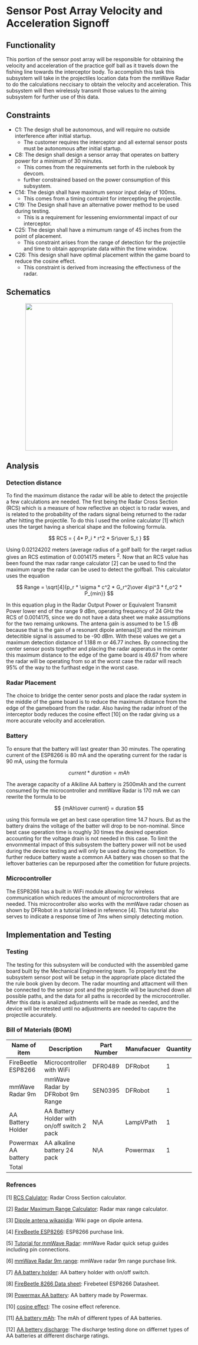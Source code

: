 # Sensor Post Array Velocity and Acceleration Signoff
## Functionality 
 This portion of the sensor post array will be responsible for obtaining the velocity and acceleration of the practice golf ball as it travels down the fishing line towards the interceptor body. 
 To accomplish this task this subsystem will take in the projectiles location data from the mmWave Radar to do the calculations neccisary to obtain the velocity and acceleration. 
 This subsystem will then wirelessly transmit those values to the aiming subsystem for further use of this data.

## Constraints
* C1: The design shall be autonomous, and will require no outside interference after initial startup.
    * The customer requires the interceptor and all external sensor posts must be autonomous after initial startup.
* C8: The design shall design a sensor array that operates on battery power for a minimum of 30 minutes.
    * This comes from the requirements set forth in the rulebook by devcom.
    * further constrained based on the power consumption of this subsystem.
* C14: The design shall have maximum sensor input delay of 100ms.
    * This comes from a timing contraint for intercepting the projectile.
* C19: The Design shall have an alternative power method to be used during testing.
    * This is a requirement for lessening enviornmental impact of our interceptor.
* C25: The design shall have a mimumum range of 45 inches from the point of placement.
    * This constraint arises from the range of detection for the projectile and time to obtain appropriate data within the time window.
* C26: This design shall have optimal placement within the game board to reduce the cosine effect.
    * This constraint is derived from increasing the effectivness of the radar.


## Schematics
<p align = "center">
<img src = https://github.com/JTJones73/Capstone2024-Team2/blob/awmorrow42-signoff-SensorPost-VelocityAndAcceleration/Documentation/Images/CapstoneSchematicV1-1.png width='400'>
</p>

## Analysis
### Detection distance
To find the maximum distance the radar will be able to detect the projectile a few calculations are needed. 
The first being the Radar Cross Section (RCS) which is a measure of how reflective an object is to radar waves, and is related to the probability of the radars signal being returned to the radar after hitting the projectile. 
To do this I used the online calculator [1] which uses the target having a sherical shape and the following formula.

$$ RCS = { 4* P_i * r^2 * Sr\over S_t } $$

Using 0.02124202 meters (average radius of a golf ball) for the rarget radius gives an RCS estimation of 0.0014175 meters $^2$. 
Now that an RCS value has been found the max radar range calculator [2] can be used to find the maximum range the radar can be used to detect the golfball. 
This calculator uses the equation 

$$ Range = \sqrt[4]{p_r * \sigma * c^2 * G_r^2\over 4\pi^3 * f_o^2 * P_{min}} $$

In this equation plug in the Radar Output Power or Equivalent Transmit Power lower end of the range 9 dBm, operating frequency of 24 GHz the RCS of 0.0014175, since we do not have a data sheet we make assumptions for the two remaing unkowns. 
The antena gain is assumed to be 1.5 dB because that is the gain of a resonant dipole antenas[3] and the minimum detecitible signal is assumed to be -90 dBm. 
With these values we get a maximum detection distance of 1.188 m or 46.77 inches. 
By connecting the center sensor posts together and placing the radar apperatus in the center this maximum distance to the edge of the game board is 49.67 from where the radar will be operating from so at the worst case the radar will reach 95% of the way to the furthast edge in the worst case.

### Radar Placement
The choice to bridge the center senor posts and place the radar system in the middle of the game board is to reduce the maximum distance from the edge of the gameboard from the radar. 
Also having the radar infront of the interceptor body reduces the cosine effect [10] on the radar giving us a more accurate velocity and acceleration.

### Battery
To ensure that the battery will last greater than 30 minutes. 
The operating current of the ESP8266 is 80 mA and the operating current for the radar is 90 mA, using the formula

$$ current * duration = mAh $$

The average capacity of a Alkiline AA battery is 2500mAh and the current consumed by the microcontroller and mmWave Radar is 170 mA we can rewrite the formula to be

$$ {mAh\over current} = duration $$

using this formula we get an best case operation time 14.7 hours. 
But as the battery drains the voltage of the batter will drop to be non-nominal. Since best case operation time is roughly 30 times the desired operation accounting for the voltage drain is not needed in this case.
To limit the envornmental impact of this subsystem the battery power will not be used during the device testing and will only be used during the competition.
To further reduce battery waste a common AA battery was chosen so that the leftover batteries can be repurposed after the cometition for future projects. 

### Microcontroller
The ESP8266 has a built in WiFi module allowing for wireless communication which reduces the amount of microcrontrollers that are needed. This microcontroller also works with the mmWave radar chosen as shown by DFRobot in a tutorial linked in reference [4]. This tutorial also serves to indicate a response time of 7ms when simply detecting motion.

## Implementation and Testing
### Testing
The testing for this subsystem will be conducted with the assembled game board built by the Mechanical Enginneering team.
To properly test the subsystem sensor post will be setup in the appropriate place dictated the the rule book given by decom. 
The radar mounting and attacment will then be connected to the sensor post and the projectile will be launched down all possible paths, and the data for all paths is recorded by the microcontroller. 
After this data is analized adjustments will be made as needed, and the device will be retested until no adjustments are needed to caputre the projectile accurately.

### Bill of Materials (BOM)
<div align="center">

|Name of item              |Description                                 |Part Number  |Manufacuer  |Quantity  |Price  |Total  |
|--------------------------|--------------------------------------------|-------------|------------|----------|-------|-------|
|FireBeetle ESP8266        |Microcontroller with WiFi                   |DFR0489      |DFRobot     | 1        |$7.50  |$7.50  |
|mmWave Radar 9m           |mmWave Radar by DFRobot 9m Range            |SEN0395      |DFRobot     |1         |$29.00 |$29.00 |
|AA Battery Holder         |AA Battery Holder with on/off switch 2 pack |N\A          |LampVPath   |1         |$4.99  |$4.99  |
|Powermax AA battery       |AA alkaline battery 24 pack                 |N\A          |Powermax    |1         |$6.58  |$6.58  |
|Total                     |                                            |             |            |          |       |$48.07 |

</div>

### Refrences

[1] [RCS Calulator][def1]: Radar Cross Section calculator.

[2] [Radar Maximum Range Calculator][def2]: Radar max range calculator.

[3] [Dipole antena wikapidia][def3]: Wiki page on dipole antena.

[4] [FireBeetle ESP8266][def4]: ESP8266 purchase link.

[5] [Tutorial for mmWave Radar][def5]: mmWave Radar quick setup guides including pin connections.

[6] [mmWave Radar 9m range][def6]: mmWave radar 9m range purchase link.

[7] [AA battery holder][def7]: AA battery holder with on/off switch.

[8] [FireBeetle 8266 Data sheet][def8]: Firebeteel ESP8266 Datasheet.

[9] [Powermax AA battery][def9]: AA battery made by Powermax.

[10] [cosine effect][def10]: The cosine effect reference.

[11] [AA battery mAh][def11]: The mAh of different types of AA batteries.

[12] [AA bettery discharge][def12]: The discharge testing done on differnet types of AA batteries at different discharge ratings.

[def1]: https://www.rfwireless-world.com/calculators/Radar-RCS-calculator.html
[def2]: https://www.pasternack.com/t-calculator-radar-range.aspx
[def3]: https://en.wikipedia.org/wiki/Dipole_antenna#:~:text=Neglecting%20electrical%20inefficiency%2C%20the%20antenna,for%20a%20half%2Dwave%20dipole.
[def4]: https://www.dfrobot.com/product-1634.html
[def5]: https://wiki.dfrobot.com/mmWave_Radar_Human_Presence_Detection_SKU_SEN0395#target_8
[def6]: https://www.dfrobot.com/product-2282.html
[def7]: https://www.amazon.com/LAMPVPATH-Battery-Holder-Switch-Leads/dp/B09T9XZH5M/ref=sr_1_15?crid=1DI3RBEG4H98G&dib=eyJ2IjoiMSJ9.KWBinYDTTbc20vzN002vVchkbNXQp-5v2D86XI3-95p-VuMENoRHfeAidJct7OrxX06dXNvtv9hyKntX4qP5CN-KZ8H5xRj1I6tTFzYYqyR1YJ9W6d2fXQlQdLsDRrz32E79utVSN_qjE8CLlgv9-98gRtoJXYsaud59K_RaV3Im7bMHXzDxNSmgqzKkM3c1Tkq0eubcIW_KO0wIhEPNYkCmeX9sArhjskuAzPj5BlE.JboYqNlsYdeu1gtyeQLdX3owIwS9O69liRJc7nNwwSk&dib_tag=se&keywords=aa%2B3V%2Bbattery%2Bholder&qid=1713395804&sprefix=aa%2B3v%2Bbattery%2Bholder%2Caps%2C99&sr=8-15&th=1
[def8]: https://www.mouser.com/pdfdocs/DFR0489_Web.pdf
[def9]: https://www.amazon.com/Powermax-24-Count-Batteries-Recloseable-Packaging/dp/B0BFFNZLYY/ref=sr_1_6?crid=3MEXH5Z9P4WYJ&dib=eyJ2IjoiMSJ9.jt9Z96uuvYjXCPr3cbzKXVMIKk_c0AtfnBg_iW8RnIzdht0cJRFXvMc2ehsyFcojyHHLFEf2pXFSV8cEXS0e7q7huujhoOnV7YYaIN3CHzp8BQnFjiDEHLbmhEpPTTzzCRqjQNmmGc55s8Bd9CLH8C3lnhFJ6MnRMAED1Fch--2XAZgKbPCVdZ-_xPcERkGN2lycxTtxpFtPGAOLrTu5MKGgASBk-rORlfubsBadkYFCnJ0mgpWNlotAtjOgTekmecgXpdfLnoeebRGU3wGYsMK5JsAa3pVp39OK1TCnigA.zYYjypyXzoUN4Lu9K8irTiXmyX-xDlnXKUi-MSe-pFs&dib_tag=se&keywords=aa+batteries&qid=1713396567&sprefix=aa+batteries%2Caps%2C102&sr=8-6
[def10]: https://copradar.com/chapts/chapt2/ch2d1.html
[def11]: https://www.microbattery.com/blog/post/battery-bios:-everything-you-need-to-know-about-the-aa-battery/
[def12]: https://www.powerstream.com/AA-tests.htm
